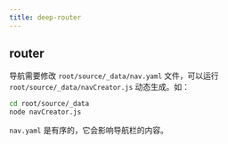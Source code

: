 ```yaml
---
title: deep-router
---
```


## router

导航需要修改 `root/source/_data/nav.yaml` 文件，可以运行 `root/source/_data/navCreator.js` 动态生成。如：

```bash
cd root/source/_data
node navCreator.js
```

`nav.yaml` 是有序的，它会影响导航栏的内容。
